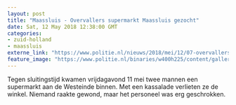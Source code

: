 ```yaml
---
layout: post
title: "Maassluis - Overvallers supermarkt Maassluis gezocht"
date: Sat, 12 May 2018 12:38:00 GMT
categories: 
- zuid-holland 
- maassluis 
externe_link: "https://www.politie.nl/nieuws/2018/mei/12/07-overvallers-supermarkt-maassluis-gezocht.html"
feature_image: "https://www.politie.nl/binaries/w400h225/content/gallery/politie/stockfotos/algemeen/controle-op-woninginbraak.jpg"
---
```


Tegen sluitingstijd kwamen vrijdagavond 11 mei twee mannen een supermarkt aan de Westeinde binnen. Met een kassalade verlieten ze de winkel. Niemand raakte gewond, maar het personeel was erg geschrokken.
